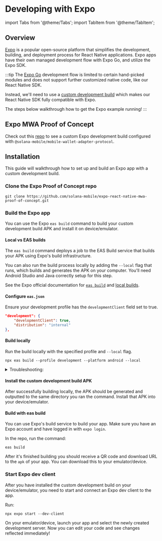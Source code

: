 # Developing with Expo

import Tabs from '@theme/Tabs';
import TabItem from '@theme/TabItem';

## Overview

[Expo](https://expo.dev/) is a popular open-source platform that simplifies the development, building, and deployment process for React Native applications. Expo apps have their own managed development flow with Expo Go, and utilize the Expo SDK.



:::tip
The [Expo Go](https://github.com/expo/fyi/blob/main/whats-in-the-sdk.md) development flow is limited to certain hand-picked modules and does not support further customized native code, like our React Native SDK. 

Instead, we'll need to use a [custom development build](https://docs.expo.dev/develop/development-builds/create-a-build) which makes our React Native SDK fully compatible with Expo.

The steps below walkthrough how to get the Expo example running!
:::

## Expo MWA Proof of Concept

Check out this [repo](https://github.com/solana-mobile/expo-react-native-mwa-proof-of-concept) to see a custom Expo development build configured with `@solana-mobile/mobile-wallet-adapter-protocol`.

## Installation

This guide will walkthrough how to set up and build an Expo app with a custom development build. 

### Clone the Expo Proof of Concept repo

```shell
git clone https://github.com/solana-mobile/expo-react-native-mwa-proof-of-concept.git
```

### Build the Expo app

You can use the Expo `eas build` command to build your custom development build APK and install it on device/emulator. 


#### Local vs EAS builds

The `eas build` command deploys a job to the EAS Build service that builds your APK using Expo's build infrastructure. 

You can also run the build process locally by adding the `--local` flag that runs, which builds and generates the APK on your computer. You'll need Android Studio and Java correctly setup for this step.

See the Expo official documentation for [`eas build`](https://docs.expo.dev/build-reference/android-builds/) and [local builds](https://docs.expo.dev/build-reference/local-builds/).

<Tabs>
<TabItem value="build-local" label="Build locally">

#### Configure `eas.json`

Ensure your development profile has the `developmentClient` field set to true.
```json
"development": {
    "developmentClient": true,
    "distribution": "internal"
},
```
#### Build locally
Run the build locally with the specified profile and `--local` flag.
```shell
npx eas build --profile development --platform android --local
```
<details>
<summary>Troubleshooting:</summary>

#### Incorrect JDK version or Missing Android SDK

Follow the [React Native CLI setup instructions](https://reactnative.dev/docs/environment-setup) to make sure your local environment is setup for Android development.
You'll need:
- JDK version 11
- Android SDK installed and configured through Android Studio SDK Manager
- ANDROID_HOME environment variable

#### Missing Android NDK
If you are seeing errors about missing Android NDK, make sure you've installed Android NDK in Android Studio. You can do this following:
`File -> Project Structure -> SDK Location -> "Android NDK Location" -> Download Android NDK`

![ndk-download](/img/ndk-download.png)

</details>

#### Install the custom development build APK

After successfully building locally, the APK should be generated and outputted to the same directory you ran the command. Install that APK into your device/emulator.

</TabItem>
<TabItem value="eas-build" label="eas build">


#### Build with eas build

You can use Expo's build service to build your app. Make sure you have an Expo account and have logged in with `expo login`.

In the repo, run the command:
```shell
eas build
```

After it's finished building you should receive a QR code and download URL to the `apk` of your app. You can download this to your emulator/device.

</TabItem>
</Tabs>

### Start Expo dev client

After you have installed the custom development build on your device/emulator, you need to start and connect an Expo dev client to the app. 

Run:
```shell
npx expo start --dev-client
```

On your emulator/device, launch your app and select the newly created development server. Now you can edit your code and see changes reflected immediately!









